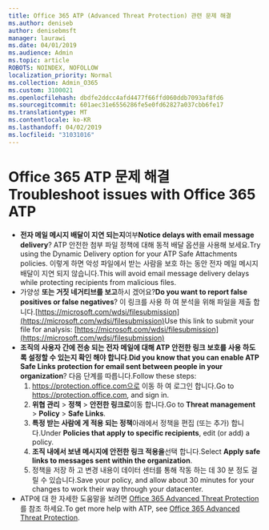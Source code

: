 ```yaml
---
title: Office 365 ATP (Advanced Threat Protection) 관련 문제 해결
ms.author: deniseb
author: denisebmsft
manager: laurawi
ms.date: 04/01/2019
ms.audience: Admin
ms.topic: article
ROBOTS: NOINDEX, NOFOLLOW
localization_priority: Normal
ms.collection: Admin_O365
ms.custom: 3100021
ms.openlocfilehash: dbdfe2ddcc4afd4477f66ffd060ddb7093af8fd6
ms.sourcegitcommit: 601aec31e6556286fe5e0fd62827a037cbb6fe17
ms.translationtype: MT
ms.contentlocale: ko-KR
ms.lasthandoff: 04/02/2019
ms.locfileid: "31031016"
---
```

# <a name="troubleshoot-issues-with-office-365-atp"></a><span data-ttu-id="0be8c-102">Office 365 ATP 문제 해결</span><span class="sxs-lookup"><span data-stu-id="0be8c-102">Troubleshoot issues with Office 365 ATP</span></span>

- <span data-ttu-id="0be8c-103">**전자 메일 메시지 배달이 지연 되는지**여부</span><span class="sxs-lookup"><span data-stu-id="0be8c-103">**Notice delays with email message delivery**?</span></span> <span data-ttu-id="0be8c-104">ATP 안전한 첨부 파일 정책에 대해 동적 배달 옵션을 사용해 보세요.</span><span class="sxs-lookup"><span data-stu-id="0be8c-104">Try using the Dynamic Delivery option for your ATP Safe Attachments policies.</span></span> <span data-ttu-id="0be8c-105">이렇게 하면 악성 파일에서 받는 사람을 보호 하는 동안 전자 메일 메시지 배달이 지연 되지 않습니다.</span><span class="sxs-lookup"><span data-stu-id="0be8c-105">This will avoid email message delivery delays while protecting recipients from malicious files.</span></span>
- <span data-ttu-id="0be8c-106">가양성 **또는 거짓 네거티브를 보고**하시 겠어요?</span><span class="sxs-lookup"><span data-stu-id="0be8c-106">**Do you want to report false positives or false negatives**?</span></span> <span data-ttu-id="0be8c-107">이 링크를 사용 하 여 분석을 위해 파일을 제출 합니다.[https://microsoft.com/wdsi/filesubmission](https://microsoft.com/wdsi/filesubmission)</span><span class="sxs-lookup"><span data-stu-id="0be8c-107">Use this link to submit your file for analysis: [https://microsoft.com/wdsi/filesubmission](https://microsoft.com/wdsi/filesubmission)</span></span>
- <span data-ttu-id="0be8c-108">**조직의 사용자 간에 전송 되는 전자 메일에 대해 ATP 안전한 링크 보호를 사용 하도록 설정할 수 있는지 확인 해야 합니다**.</span><span class="sxs-lookup"><span data-stu-id="0be8c-108">**Did you know that you can enable ATP Safe Links protection for email sent between people in your organization**?</span></span> <span data-ttu-id="0be8c-109">다음 단계를 따릅니다.</span><span class="sxs-lookup"><span data-stu-id="0be8c-109">Follow these steps:</span></span>
    1. <span data-ttu-id="0be8c-110">https://protection.office.com으로 이동 하 여 로그인 합니다.</span><span class="sxs-lookup"><span data-stu-id="0be8c-110">Go to https://protection.office.com, and sign in.</span></span>
    2. <span data-ttu-id="0be8c-111">**위협 관리** > **정책** > **안전한 링크로**이동 합니다.</span><span class="sxs-lookup"><span data-stu-id="0be8c-111">Go to **Threat management** > **Policy** > **Safe Links**.</span></span>
    3. <span data-ttu-id="0be8c-112">**특정 받는 사람에 게 적용 되는 정책**아래에서 정책을 편집 (또는 추가) 합니다.</span><span class="sxs-lookup"><span data-stu-id="0be8c-112">Under **Policies that apply to specific recipients**, edit (or add) a policy.</span></span>
    4. <span data-ttu-id="0be8c-113">**조직 내에서 보낸 메시지에 안전한 링크 적용을**선택 합니다.</span><span class="sxs-lookup"><span data-stu-id="0be8c-113">Select **Apply safe links to messages sent within the organization**.</span></span>
    5. <span data-ttu-id="0be8c-114">정책을 저장 하 고 변경 내용이 데이터 센터를 통해 작동 하는 데 30 분 정도 걸릴 수 있습니다.</span><span class="sxs-lookup"><span data-stu-id="0be8c-114">Save your policy, and allow about 30 minutes for your changes to work their way through your datacenter.</span></span>
- <span data-ttu-id="0be8c-115">ATP에 대 한 자세한 도움말을 보려면 [Office 365 Advanced Threat Protection](https://docs.microsoft.com/office365/securitycompliance/office-365-atp)를 참조 하세요.</span><span class="sxs-lookup"><span data-stu-id="0be8c-115">To get more help with ATP, see [Office 365 Advanced Threat Protection](https://docs.microsoft.com/office365/securitycompliance/office-365-atp).</span></span>